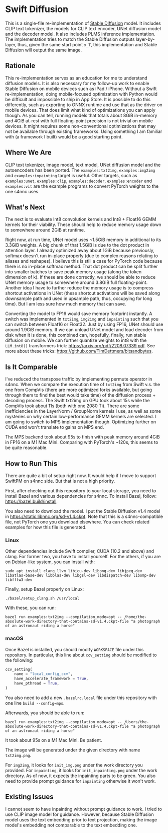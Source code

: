 # Swift Diffusion

This is a single-file re-implementation of [Stable Diffusion](https://github.com/CompVis/stable-diffusion) model. It includes CLIP text tokenizer, the models for CLIP text encoder, UNet diffusion model and the decoder model. It also includes PLMS inference implementation. The implementation tries to match the Stable Diffusion outputs layer-by-layer, thus, given the same start point `x_T`, this implementation and Stable Diffusion will output the same image.

## Rationale

This re-implementation serves as an education for me to understand diffusion models. It is also necessary for my follow-up work to enable Stable Diffusion on mobile devices such as iPad / iPhone. Without a Swift re-implementation, doing mobile-focused optimization with Python would be difficult and impossible to ship in App Store. It is possible to do this differently, such as exporting to ONNX runtime and use that as the driver on mobile devices. That does limit what kind of optimizations you can apply though. As you can tell, running models that totals about 8GiB in-memory and 4GiB at-rest with full floating-point precision is not trivial on mobile devices. It might requires some non-conventional optimizations that may not be available through existing frameworks. Using something I am familiar with (a framework I built) would be a good starting point.

## Where We Are

CLIP text tokenizer, image model, text model, UNet diffusion model and the autoencoders has been ported. The `examples:txt2img`, `examples:img2img` and `examples:inpainting` target is useful. Other targets, such as `examples:unet`, `examples:clip`, `examples:decoder`, `examples:encoder` and `examples:vit` are the example programs to convert PyTorch weights to the one s4nnc uses.

## What's Next

The next is to evaluate Int8 convolution kernels and Int8 + Float16 GEMM kernels for their viability. These should help to reduce memory usage down to somewhere around 2GiB at runtime.

Right now, at run time, UNet model uses ~1.5GiB memory in additional to its 3.3GiB weights. A big chunk of that 1.5GiB is due to the dot product in attention layer. I already optimized away about 1GiB because previously, softmax doesn't run in-place properly (due to complex reasons relating to aliases and reshapes). I believe this is still a case for PyTorch code because there is no in-place softmax method. That dot product can be split further into smaller batches to save peak memory usage (along the token dimension of k). If these are done correctly, we should be able to reduce UNet memory usage to somewhere around 3.8GiB full floating-point. Another idea I have to further reduce the memory usage is to compress shortcut activations in UNet (these shortcut activations will be saved along downsample path and used in upsample path, thus, occupying for long time). But I am less sure how much memory that can save.

Converting the model to FP16 would save memory footprint instantly. A switch was implemented in `txt2img`, `img2img` and `inpainting` such that you can switch between Float16 or Float32. Just by using FP16, UNet should use around 1.9GiB memory. If we can unload UNet model and load decoder from disk when it is done, this combined can, hopefully, finally, run stable diffusion on mobile. We can further quantize weights to int8 with the `LLM.int8()` transformers trick: https://arxiv.org/pdf/2208.07339.pdf. See more about these tricks: https://github.com/TimDettmers/bitsandbytes.

## Is It Comparable

I've reduced the transpose traffic by implementing permute operator in s4nnc. When we compare the execution time of `txt2img` from Swift v.s. the one from CompVis (there are more optimized forks available, but going through them to find the best would take time) of the diffusion process + decoding process. The Swift txt2img on GPU took about 15s while the CompVis took about 11s (both with one 2080 Ti). There are some inefficiencies in the LayerNorm / GroupNorm kernels I use, as well as some mysteries on why certain low-performance GEMM kernels are selected. I am going to switch to MPS implementation though. Optimizing further on CUDA end won't translate to gains on MPS end.

The MPS backend took about 95s to finish with peak memory around 4GiB in FP16 on a M1 Mac Mini. Comparing with PyTorch's ~120s, this seems to be quite reasonable.

## How to Run This

There are quite a bit of setup right now. It would help if I move to support SwiftPM on s4nnc side. But that is not a high priority.

First, after checking out this repository to your local storage, you need to install Bazel and various dependencies for s4nnc. To install Bazel, follow: https://bazel.build/install.

You also need to download the model. I put the Stable Diffusion v1.4 model in https://static.libnnc.org/sd-v1.4.ckpt. Note that this is a s4nnc-compatible file, not PyTorch one you download elsewhere. You can check related examples for how this file is generated.

### Linux

Other dependencies include Swift compiler, CUDA (10.2 and above) and clang. For former two, you have to install yourself. For the others, if you are on Debian-like system, you can install with:

```
sudo apt install clang llvm libicu-dev libpng-dev libjpeg-dev libatlas-base-dev libblas-dev libgsl-dev libdispatch-dev libomp-dev libfftw3-dev
```

Finally, setup Bazel properly on Linux:

```
./bazel/setup_clang.sh /usr/local
```

With these, you can run:

```
bazel run examples:txt2img --compilation_mode=opt -- /home/the-absolute-work-directory-that-contains-sd-v1.4.ckpt-file "a photograph of an astronaut riding a horse"
```

### macOS

Once Bazel is installed, you should modify `WORKSPACE` file under this repository. In particular, this line about `ccv_setting` should be modified to the following:

```python
ccv_setting(
    name = "local_config_ccv",
    have_accelerate_framework = True,
    have_pthread = True,
)
```

You also need to add a new `.bazelrc.local` file under this repository with one line `build --config=mps`.

Afterwards, you should be able to run:

```
bazel run examples:txt2img --compilation_mode=opt -- /Users/the-absolute-work-directory-that-contains-sd-v1.4.ckpt-file "a photograph of an astronaut riding a horse"
```

It took about 95s on a M1 Mac Mini. Be patient.

The image will be generated under the given directory with name `txt2img.png`.

For `img2img`, it looks for `init_img.png` under the work directory you provided. For `inpainting`, it looks for `init_inpainting.png` under the work directory. As of now, it expects the inpainting parts to be green. You also need to provide prompt guidance for `inpainting` otherwise it won't work.

## Existing Issues

I cannot seem to have inpainting without prompt guidance to work. I tried to use CLIP image model for guidance. However, because Stable Diffusion model uses the text embedding prior to text projection, making the image model's embedding not comparable to the text embedding one.
